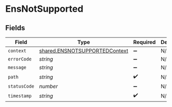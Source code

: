 # EnsNotSupported


## Fields

| Field                                                                                 | Type                                                                                  | Required                                                                              | Description                                                                           |
| ------------------------------------------------------------------------------------- | ------------------------------------------------------------------------------------- | ------------------------------------------------------------------------------------- | ------------------------------------------------------------------------------------- |
| `context`                                                                             | [shared.ENSNOTSUPPORTEDContext](../../../sdk/models/shared/ensnotsupportedcontext.md) | :heavy_minus_sign:                                                                    | N/A                                                                                   |
| `errorCode`                                                                           | *string*                                                                              | :heavy_minus_sign:                                                                    | N/A                                                                                   |
| `message`                                                                             | *string*                                                                              | :heavy_minus_sign:                                                                    | N/A                                                                                   |
| `path`                                                                                | *string*                                                                              | :heavy_check_mark:                                                                    | N/A                                                                                   |
| `statusCode`                                                                          | *number*                                                                              | :heavy_minus_sign:                                                                    | N/A                                                                                   |
| `timestamp`                                                                           | *string*                                                                              | :heavy_check_mark:                                                                    | N/A                                                                                   |